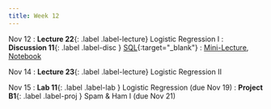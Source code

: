 ```yaml
---
title: Week 12
---
```



Nov 12
: **Lecture 22**{: .label .label-lecture} Logistic Regression I
: **Discussion 11**{: .label .label-disc } [SQL](https://drive.google.com/file/d/1KA2LaUMvAyzS0JDHDMMBOtw8YMRDNMN1/view?usp=sharing){:target="_blank"}
    : [Mini-Lecture](https://youtu.be/ZFq_yelFhDY), [Notebook](https://data100.datahub.berkeley.edu/hub/user-redirect/git-pull?repo=https%3A%2F%2Fgithub.com%2FDS-100%2Ffa24-student&urlpath=lab%2Ftree%2Ffa24-student%2Fdisc%2Fdisc11%2Fdisc11_blank.ipynb&branch=main)
    
Nov 14
: **Lecture 23**{: .label .label-lecture} Logistic Regression II


Nov 15
: **Lab 11**{: .label .label-lab }  Logistic Regression (due Nov 19)
: **Project B1**{: .label .label-proj } Spam & Ham I (due Nov 21)